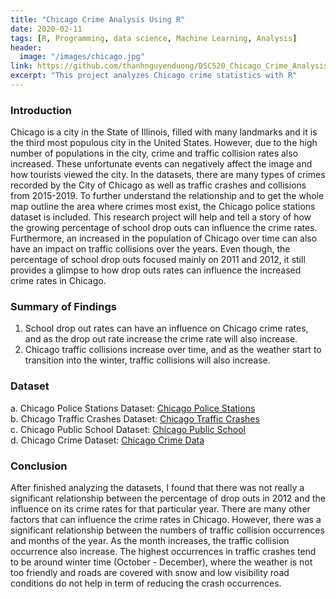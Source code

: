```yaml
---
title: "Chicago Crime Analysis Using R"
date: 2020-02-11
tags: [R, Programming, data science, Machine Learning, Analysis]
header:
  image: "/images/chicago.jpg"
link: https://github.com/thanhnguyenduong/DSC520_Chicago_Crime_Analysis_Using_R
excerpt: "This project analyzes Chicago crime statistics with R"
---
```

### Introduction

Chicago is a city in the State of Illinois, filled with many landmarks and it is the third most populous city in the United States. However, due
to the high number of populations in the city, crime and traffic collision rates also increased. These unfortunate events can negatively affect
the image and how tourists viewed the city. In the datasets, there are many types of crimes recorded by the City of Chicago as well as traffic
crashes and collisions from 2015-2019. To further understand the relationship and to get the whole map outline the area where crimes most
exist, the Chicago police stations dataset is included.
This research project will help and tell a story of how the growing percentage of school drop outs can influence the crime rates.
Furthermore, an increased in the population of Chicago over time can also have an impact on traffic collisions over the years. Even though,
the percentage of school drop outs focused mainly on 2011 and 2012, it still provides a glimpse to how drop outs rates can influence the
increased crime rates in Chicago.

### Summary of Findings
1. School drop out rates can have an influence on Chicago crime rates, and as the drop out rate increase the crime rate will also
increase.
2. Chicago traffic collisions increase over time, and as the weather start to transition into the winter, traffic collisions will also increase.

### Dataset
a. Chicago Police Stations Dataset: [Chicago Police Stations](https://www.kaggle.com/chicago/chicago-police-stations)  
b. Chicago Traffic Crashes Dataset: [Chicago Traffic Crashes](https://www.kaggle.com/isadoraamorim/trafficcrasheschicago)  
c. Chicago Public School Dataset: [Chicago Public School](https://www.kaggle.com/chicago/chicago-public-schools-data)  
d. Chicago Crime Dataset: [Chicago Crime Data](https://www.kaggle.com/mpastore/chicago-crime-data)  

### Conclusion
After finished analyzing the datasets, I found that there was not really a significant relationship between the percentage of drop outs in 2012
and the influence on its crime rates for that particular year. There are many other factors that can influence the crime rates in Chicago.
However, there was a significant relationship between the numbers of traffic collision occurrences and months of the year. As the month
increases, the traffic collision occurrence also increase. The highest occurrences in traffic crashes tend to be around winter time (October -
December), where the weather is not too friendly and roads are covered with snow and low visibility road conditions do not help in term of
reducing the crash occurrences.
